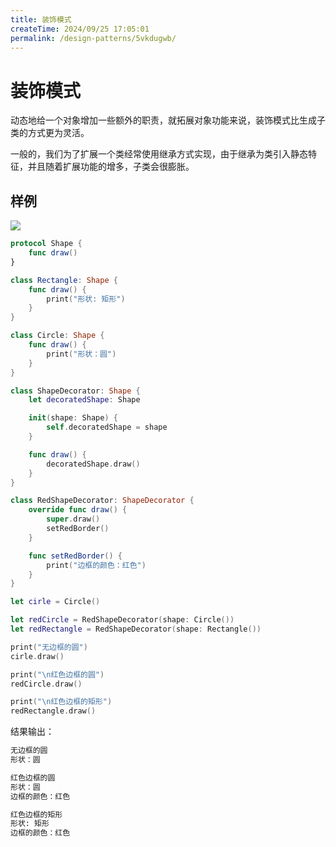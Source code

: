 ```yaml
---
title: 装饰模式
createTime: 2024/09/25 17:05:01
permalink: /design-patterns/5vkdugwb/
---
```

# 装饰模式

动态地给一个对象增加一些额外的职责，就拓展对象功能来说，装饰模式比生成子类的方式更为灵活。

一般的，我们为了扩展一个类经常使用继承方式实现，由于继承为类引入静态特征，并且随着扩展功能的增多，子类会很膨胀。

## 样例

![](http://blog.oldbird.run/mweb/16169011855587.jpg)

```swift
protocol Shape {
    func draw()
}

class Rectangle: Shape {
    func draw() {
        print("形状: 矩形")
    }
}

class Circle: Shape {
    func draw() {
        print("形状：圆")
    }
}

class ShapeDecorator: Shape {
    let decoratedShape: Shape

    init(shape: Shape) {
        self.decoratedShape = shape
    }

    func draw() {
        decoratedShape.draw()
    }
}

class RedShapeDecorator: ShapeDecorator {
    override func draw() {
        super.draw()
        setRedBorder()
    }

    func setRedBorder() {
        print("边框的颜色：红色")
    }
}

let cirle = Circle()

let redCircle = RedShapeDecorator(shape: Circle())
let redRectangle = RedShapeDecorator(shape: Rectangle())

print("无边框的圆")
cirle.draw()

print("\n红色边框的圆")
redCircle.draw()

print("\n红色边框的矩形")
redRectangle.draw()
```

结果输出：

```sh
无边框的圆
形状：圆

红色边框的圆
形状：圆
边框的颜色：红色

红色边框的矩形
形状: 矩形
边框的颜色：红色
```
